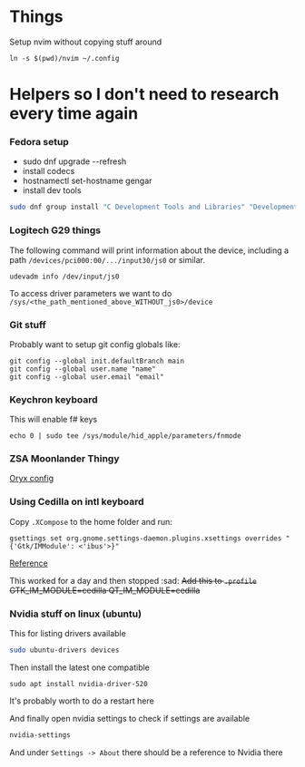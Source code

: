 # Things

Setup nvim without copying stuff around
```
ln -s $(pwd)/nvim ~/.config
```

# Helpers so I don't need to research every time again

### Fedora setup

- sudo dnf upgrade --refresh
- install codecs
- hostnamectl set-hostname gengar
- install dev tools

```sh
sudo dnf group install "C Development Tools and Libraries" "Development Tools"
```

### Logitech G29 things

The following command will print information about the device, including a path `/devices/pci000:00/.../input30/js0` or similar.

```
udevadm info /dev/input/js0
```

To access driver parameters we want to do `/sys/<the_path_mentioned_above_WITHOUT_js0>/device`

### Git stuff

Probably want to setup git config globals like: 
```
git config --global init.defaultBranch main
git config --global user.name "name"
git config --global user.email "email"
```

### Keychron keyboard

This will enable f# keys
```
echo 0 | sudo tee /sys/module/hid_apple/parameters/fnmode
```

### ZSA Moonlander Thingy

[Oryx config](https://configure.zsa.io/moonlander/layouts/BwzED/latest/1)

### Using Cedilla on intl keyboard

Copy `.XCompose` to the home folder and run:
```
gsettings set org.gnome.settings-daemon.plugins.xsettings overrides "{'Gtk/IMModule': <'ibus'>}"
```
[Reference](https://garajau.com.br/2021/02/enabling-cedilla-acute-c-on-gnome)

This worked for a day and then stopped :sad:
~~Add this to `.profile`~~
~~GTK_IM_MODULE=cedilla QT_IM_MODULE=cedilla~~

### Nvidia stuff on linux (ubuntu)

This for listing drivers available
```sh
sudo ubuntu-drivers devices
```

Then install the latest one compatible
```
sudo apt install nvidia-driver-520
```

It's probably worth to do a restart here

And finally open nvidia settings to check if settings are available
```sh
nvidia-settings
```

And under `Settings -> About` there should be a reference to Nvidia there
